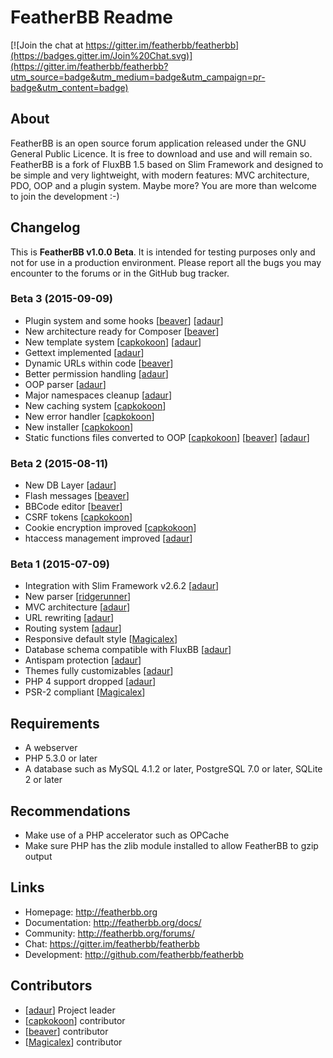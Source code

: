 # FeatherBB Readme

[![Join the chat at https://gitter.im/featherbb/featherbb](https://badges.gitter.im/Join%20Chat.svg)](https://gitter.im/featherbb/featherbb?utm_source=badge&utm_medium=badge&utm_campaign=pr-badge&utm_content=badge)

## About

FeatherBB is an open source forum application released under the GNU General Public
Licence. It is free to download and use and will remain so. FeatherBB is a fork of
FluxBB 1.5 based on Slim Framework and designed to be simple and very lightweight,
with modern features: MVC architecture, PDO, OOP and a plugin system. Maybe more?
You are more than welcome to join the development :-)

## Changelog

This is __FeatherBB v1.0.0 Beta__. It is intended for testing purposes only and not
for use in a production environment. Please report all the bugs you may encounter to
the forums or in the GitHub bug tracker.

### Beta 3 (2015-09-09)
* Plugin system and some hooks [[beaver](http://github.com/beaver-dev)] [[adaur](http://github.com/adaur)] 
* New architecture ready for Composer [[beaver](http://github.com/beaver-dev)]
* New template system [[capkokoon](http://github.com/capkokoon)] [[adaur](http://github.com/adaur)]
* Gettext implemented [[adaur](http://github.com/adaur)]
* Dynamic URLs within code [[beaver](http://github.com/beaver-dev)]
* Better permission handling [[adaur](http://github.com/adaur)]
* OOP parser [[adaur](http://github.com/adaur)]
* Major namespaces cleanup [[adaur](http://github.com/adaur)]
* New caching system [[capkokoon](http://github.com/capkokoon)]
* New error handler [[capkokoon](http://github.com/capkokoon)]
* New installer [[capkokoon](http://github.com/capkokoon)]
* Static functions files converted to OOP [[capkokoon](http://github.com/capkokoon)] [[beaver](http://github.com/beaver-dev)] [[adaur](http://github.com/adaur)]

### Beta 2 (2015-08-11)

* New DB Layer [[adaur](http://github.com/adaur)]
* Flash messages [[beaver](http://github.com/beaver-dev)]
* BBCode editor [[beaver](http://github.com/beaver-dev)]
* CSRF tokens [[capkokoon](http://github.com/capkokoon)]
* Cookie encryption improved [[capkokoon](http://github.com/capkokoon)]
* htaccess management improved [[adaur](http://github.com/adaur)]

### Beta 1  (2015-07-09)

* Integration with Slim Framework v2.6.2 [[adaur](http://github.com/adaur)]
* New parser [[ridgerunner](http://github.com/ridgerunner)]
* MVC architecture [[adaur](http://github.com/adaur)]
* URL rewriting [[adaur](http://github.com/adaur)]
* Routing system [[adaur](http://github.com/adaur)]
* Responsive default style [[Magicalex](http://github.com/Magicalex)]
* Database schema compatible with FluxBB [[adaur](http://github.com/adaur)]
* Antispam protection [[adaur](http://github.com/adaur)]
* Themes fully customizables [[adaur](http://github.com/adaur)]
* PHP 4 support dropped [[adaur](http://github.com/adaur)]
* PSR-2 compliant [[Magicalex](http://github.com/magicalex)]

## Requirements

* A webserver
* PHP 5.3.0 or later
* A database such as MySQL 4.1.2 or later, PostgreSQL 7.0 or later, SQLite 2 or later

## Recommendations

* Make use of a PHP accelerator such as OPCache
* Make sure PHP has the zlib module installed to allow FeatherBB to gzip output

## Links

* Homepage: http://featherbb.org
* Documentation: http://featherbb.org/docs/
* Community: http://featherbb.org/forums/
* Chat: https://gitter.im/featherbb/featherbb
* Development: http://github.com/featherbb/featherbb

## Contributors

* [[adaur](http://github.com/adaur)] Project leader
* [[capkokoon](http://github.com/capkokoon)] contributor
* [[beaver](http://github.com/beaver-dev)] contributor
* [[Magicalex](http://github.com/magicalex)] contributor
